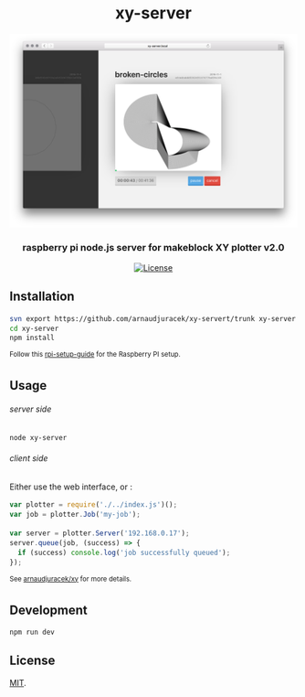 <h1 align="center">xy-server</h1>
<div align="center">
  <img src="preview.png?raw=true">
</div>
<h3 align="center">raspberry pi node.js server for makeblock XY plotter v2.0</h3>
<div align="center">
  <!-- License -->
  <a href="https://raw.githubusercontent.com/arnaudjuracek/xy/master/LICENSE">
    <img src="https://img.shields.io/badge/license-MIT-blue.svg?style=flat-square" alt="License" />
  </a>
</div>

## Installation

```sh
svn export https://github.com/arnaudjuracek/xy-servert/trunk xy-server
cd xy-server
npm install
```

<sup>Follow this [rpi-setup-guide](https://gist.github.com/arnaudjuracek/1b760c00d0e00a685341a93942a10cb4#file-rpi-setup-guide-md) for the Raspberry PI setup.
</sup>

## Usage

###### server side
```sh
node xy-server
```

###### client side
Either use the web interface, or :
```js
var plotter = require('./../index.js')();
var job = plotter.Job('my-job');

var server = plotter.Server('192.168.0.17');
server.queue(job, (success) => {
  if (success) console.log('job successfully queued');
});
```
<sup>See [arnaudjuracek/xy](https://github.com/arnaudjuracek/xy) for more details.</sup>

## Development

```sh
npm run dev
```

## License

[MIT](https://tldrlegal.com/license/mit-license).

